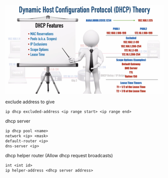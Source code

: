 <link rel="stylesheet" type="text/css" href="..\..\markcss.css">

![](2023-03-11-19-21-49.png)

exclude address to give
```
ip dhcp excluded-address <ip range start> <ip range end>
```

dhcp server
```
ip dhcp pool <name>
network <ip> <mask>
default-router <ip>
dns-server <ip>
```

dhcp helper router (Allow dhcp request broadcasts)
```
int <int id>
ip helper-address <dhcp server address>
```



